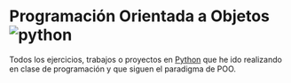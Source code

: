 # Programación Orientada a Objetos ![python][2]

Todos los ejercicios, trabajos o proyectos en [Python][1] que he ido realizando en clase de programación y que siguen el paradigma de POO.

[1]: https://www.python.org/
[2]:https://upload.wikimedia.org/wikipedia/commons/thumb/c/c3/Python-logo-notext.svg/200px-Python-logo-notext.svg.png
